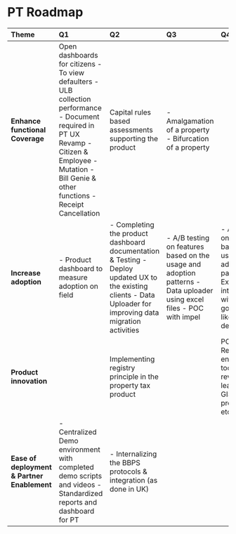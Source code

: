 # PT Roadmap

| T**heme** | **Q1** | **Q2** | **Q3** | **Q4** |
| :--- | :--- | :--- | :--- | :--- |
| **Enhance functional Coverage** | Open dashboards for citizens - To view defaulters - ULB collection performance - Document required in PT  UX Revamp - Citizen & Employee - Mutation - Bill Genie & other functions - Receipt Cancellation | Capital rules based assessments supporting the product | - Amalgamation of a property - Bifurcation of a property |   |
|  **Increase adoption** | - Product dashboard to measure adoption on field  | - Completing the product dashboard documentation & Testing - Deploy updated UX to the existing clients - Data Uploader for improving data migration activities | - A/B testing on features based on the usage and adoption patterns - Data uploader using excel files - POC with impel  | - A/B testing on features based on the usage and adoption patterns - Explore interoperability with other govt. functions like registry deptt. etc.  |
| **Product innovation** |   | Implementing registry principle in the property tax product |   | POC - Revenue enhancement tool to plug revenue leakages using GIS, image processing, etc. |
| **Ease of deployment & Partner Enablement** | - Centralized Demo environment with completed demo scripts and videos - Standardized reports and dashboard for PT  | - Internalizing the BBPS protocols & integration \(as done in UK\) |   |   |


